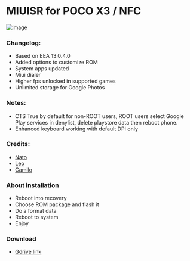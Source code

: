 # MIUISR for POCO X3 / NFC
![image](https://user-images.githubusercontent.com/83476983/211684816-6f74718c-d284-437a-9e09-1a6bc72e46c5.png)

### Changelog:
- Based on EEA 13.0.4.0
- Added options to customize ROM
- System apps updated
- Miui dialer
- Higher fps unlocked in supported games
- Unlimited storage for Google Photos

### Notes:
- CTS True by default for non-ROOT users, ROOT users select Google Play services in denylist, delete playstore data then reboot phone. 
- Enhanced keyboard working with default DPI only

### Credits:
- [Nato](https://t.me/Nyarnathotep)
- [Leo](https://t.me/leowozzzzz)
- [Camilo](https://t.me/Ca_milo99)

### About installation
- Reboot into recovery
- Choose ROM package and flash it
- Do a format data
- Reboot to system
- Enjoy

### Download
- [Gdrive link](https://drive.google.com/file/d/1OLWiP7gCu7zj8NosW2bDzvBUmWH3Hq3v/view?usp=sharing)

